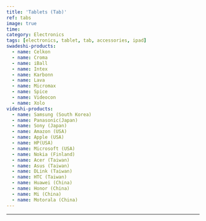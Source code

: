 ```yaml
---
title: 'Tablets (Tab)'
ref: tabs
image: true
time: 
category: Electronics
tags: [electronics, tablet, tab, accessories, ipad]
swadeshi-products:
  - name: Celkon
  - name: Croma
  - name: iBall
  - name: Intex
  - name: Karbonn
  - name: Lava
  - name: Micromax
  - name: Spice
  - name: Videocon
  - name: Xolo
videshi-products:
  - name: Samsung (South Korea)
  - name: Panasonic(Japan)
  - name: Sony (Japan)
  - name: Amazon (USA)
  - name: Apple (USA)
  - name: HP(USA)
  - name: Microsoft (USA)
  - name: Nokia (Finland)
  - name: Acer (Taiwan)
  - name: Asus (Taiwan)
  - name: DLink (Taiwan)
  - name: HTC (Taiwan)
  - name: Huawei (China)
  - name: Honor (China)
  - name: Mi (China)
  - name: Motorala (China)
---
```





---


